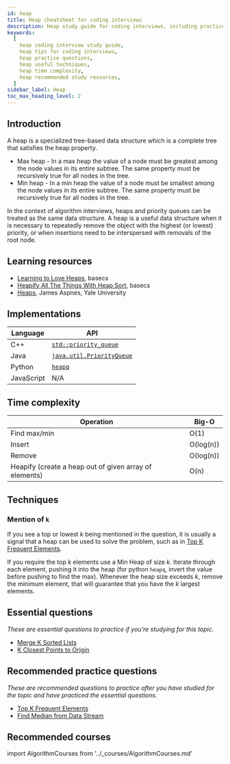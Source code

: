 ```yaml
---
id: heap
title: Heap cheatsheet for coding interviews
description: Heap study guide for coding interviews, including practice questions, techniques, time complexity, and recommended resources
keywords:
  [
    heap coding interview study guide,
    heap tips for coding interviews,
    heap practice questions,
    heap useful techniques,
    heap time complexity,
    heap recommended study resources,
  ]
sidebar_label: Heap
toc_max_heading_level: 2
---
```


<head>
  <meta property="og:image" content="https://www.techinterviewhandbook.org/social/algorithms/algorithms/algorithms-heap.png" />
</head>

## Introduction

A heap is a specialized tree-based data structure which is a complete tree that satisfies the heap property.

- Max heap - In a max heap the value of a node must be greatest among the node values in its entire subtree. The same property must be recursively true for all nodes in the tree.
- Min heap - In a min heap the value of a node must be smallest among the node values in its entire subtree. The same property must be recursively true for all nodes in the tree.

In the context of algorithm interviews, heaps and priority queues can be treated as the same data structure. A heap is a useful data structure when it is necessary to repeatedly remove the object with the highest (or lowest) priority, or when insertions need to be interspersed with removals of the root node.

## Learning resources

- [Learning to Love Heaps](https://medium.com/basecs/learning-to-love-heaps-cef2b273a238), basecs
- [Heapify All The Things With Heap Sort](https://medium.com/basecs/heapify-all-the-things-with-heap-sort-55ee1c93af82), basecs
- [Heaps](http://www.cs.yale.edu/homes/aspnes/classes/223/notes.html#heaps), James Aspnes, Yale University

## Implementations

| Language | API |
| --- | --- |
| C++ | [`std::priority_queue`](https://docs.microsoft.com/en-us/cpp/standard-library/priority-queue-class) |
| Java | [`java.util.PriorityQueue`](https://docs.oracle.com/javase/10/docs/api/java/util/PriorityQueue.html) |
| Python | [`heapq`](https://docs.python.org/library/heapq.html) |
| JavaScript | N/A |

## Time complexity

| Operation                                              | Big-O     |
| ------------------------------------------------------ | --------- |
| Find max/min                                           | O(1)      |
| Insert                                                 | O(log(n)) |
| Remove                                                 | O(log(n)) |
| Heapify (create a heap out of given array of elements) | O(n)      |

## Techniques

### Mention of `k`

If you see a top or lowest _k_ being mentioned in the question, it is usually a signal that a heap can be used to solve the problem, such as in [Top K Frequent Elements](https://leetcode.com/problems/top-k-frequent-elements/).

If you require the top _k_ elements use a Min Heap of size _k_. Iterate through each element, pushing it into the heap (for python `heapq`, invert the value before pushing to find the max). Whenever the heap size exceeds _k_, remove the minimum element, that will guarantee that you have the _k_ largest elements.

## Essential questions

_These are essential questions to practice if you're studying for this topic._

- [Merge K Sorted Lists](https://leetcode.com/problems/merge-k-sorted-lists/)
- [K Closest Points to Origin](https://leetcode.com/problems/k-closest-points-to-origin/)

## Recommended practice questions

_These are recommended questions to practice after you have studied for the topic and have practiced the essential questions._

- [Top K Frequent Elements](https://leetcode.com/problems/top-k-frequent-elements/)
- [Find Median from Data Stream](https://leetcode.com/problems/find-median-from-data-stream/)

## Recommended courses

import AlgorithmCourses from '../\_courses/AlgorithmCourses.md'

<AlgorithmCourses />
